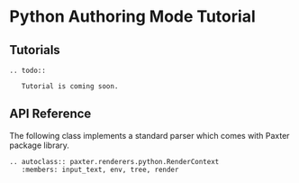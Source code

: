 # Python Authoring Mode Tutorial

## Tutorials 
```eval_rst
.. todo:: 

   Tutorial is coming soon.
```

## API Reference

The following class implements a standard parser which
comes with Paxter package library.

```eval_rst
.. autoclass:: paxter.renderers.python.RenderContext
   :members: input_text, env, tree, render
```
